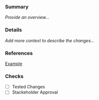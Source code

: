 ### Summary
_Provide an overview..._

### Details
_Add more context to describe the changes..._

### References
[Example](www.google.com)

### Checks
- [ ] Tested Changes
- [ ] Stackeholder Approval
